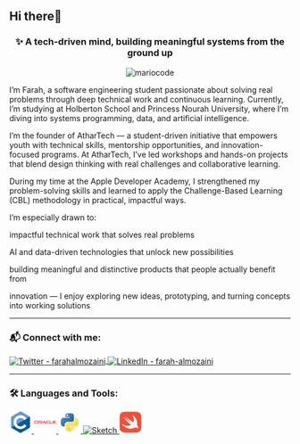 ## Hi there👋
<h3 align="center">✨ A tech-driven mind, building meaningful systems from the ground up</h3>
<p align="center">
  <img src="https://github.com/user-attachments/assets/3432eb58-6a99-49c2-ab00-9420e56ef4ef" alt="mariocode" width="300"/>
</p>

I’m Farah, a software engineering student passionate about solving real problems through deep technical work and continuous learning.
Currently, I’m studying at Holberton School and Princess Nourah University, where I’m diving into systems programming, data, and artificial intelligence.

I’m the founder of AtharTech — a student-driven initiative that empowers youth with technical skills, mentorship opportunities, and innovation-focused programs. At AtharTech, I’ve led workshops and hands-on projects that blend design thinking with real challenges and collaborative learning.

During my time at the Apple Developer Academy, I strengthened my problem-solving skills and learned to apply the Challenge-Based Learning (CBL) methodology in practical, impactful ways.

I’m especially drawn to:

impactful technical work that solves real problems

AI and data-driven technologies that unlock new possibilities

building meaningful and distinctive products that people actually benefit from

innovation — I enjoy exploring new ideas, prototyping, and turning concepts into working solutions

---

<h3 align="left">📬 Connect with me:</h3>
<p align="left">
  <a href="https://twitter.com/farahalmozaini" target="_blank">
    <img align="center" src="https://raw.githubusercontent.com/rahuldkjain/github-profile-readme-generator/master/src/images/icons/Social/twitter.svg" alt="Twitter - farahalmozaini" height="30" width="40" />
  </a>
  <a href="https://linkedin.com/in/farah-almozaini" target="_blank">
    <img align="center" src="https://raw.githubusercontent.com/rahuldkjain/github-profile-readme-generator/master/src/images/icons/Social/linked-in-alt.svg" alt="LinkedIn - farah-almozaini" height="30" width="40" />
  </a>
</p>

---

<h3 align="left">🛠️ Languages and Tools:</h3>
<p align="left">
  <a href="https://www.cprogramming.com/" target="_blank">
    <img src="https://raw.githubusercontent.com/devicons/devicon/master/icons/c/c-original.svg" alt="C" width="40" height="40"/>
  </a>
  <a href="https://www.oracle.com/" target="_blank">
    <img src="https://raw.githubusercontent.com/devicons/devicon/master/icons/oracle/oracle-original.svg" alt="Oracle" width="40" height="40"/>
  </a>
  <a href="https://www.python.org" target="_blank">
    <img src="https://raw.githubusercontent.com/devicons/devicon/master/icons/python/python-original.svg" alt="Python" width="40" height="40"/>
  </a>
  <a href="https://www.sketch.com/" target="_blank">
    <img src="https://www.vectorlogo.zone/logos/sketchapp/sketchapp-icon.svg" alt="Sketch" width="40" height="40"/>
  </a>
  <a href="https://developer.apple.com/swift/" target="_blank">
    <img src="https://raw.githubusercontent.com/devicons/devicon/master/icons/swift/swift-original.svg" alt="Swift" width="40" height="40"/>
  </a>
</p>
